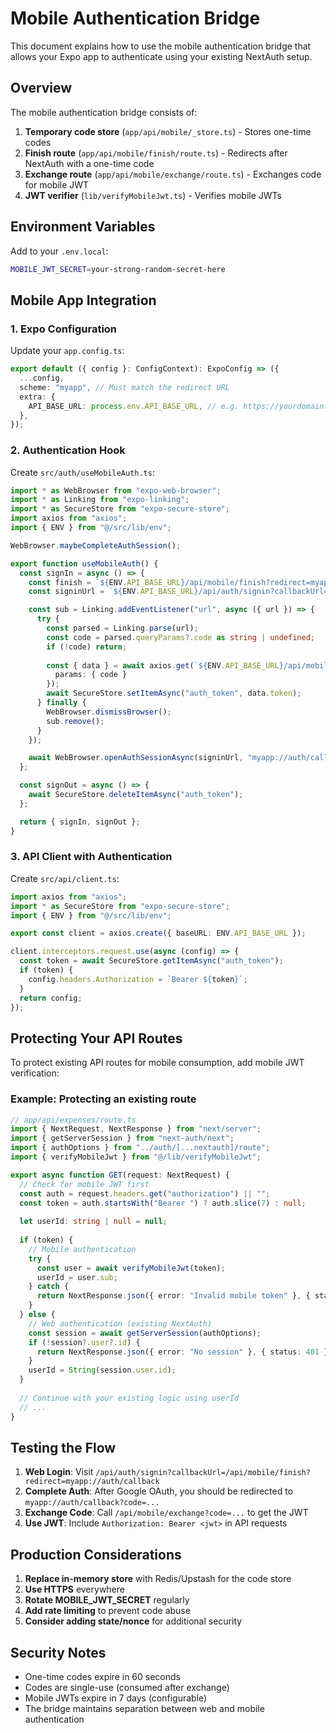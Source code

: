 # Mobile Authentication Bridge

This document explains how to use the mobile authentication bridge that allows your Expo app to authenticate using your existing NextAuth setup.

## Overview

The mobile authentication bridge consists of:
1. **Temporary code store** (`app/api/mobile/_store.ts`) - Stores one-time codes
2. **Finish route** (`app/api/mobile/finish/route.ts`) - Redirects after NextAuth with a one-time code
3. **Exchange route** (`app/api/mobile/exchange/route.ts`) - Exchanges code for mobile JWT
4. **JWT verifier** (`lib/verifyMobileJwt.ts`) - Verifies mobile JWTs

## Environment Variables

Add to your `.env.local`:
```bash
MOBILE_JWT_SECRET=your-strong-random-secret-here
```

## Mobile App Integration

### 1. Expo Configuration

Update your `app.config.ts`:
```ts
export default ({ config }: ConfigContext): ExpoConfig => ({
  ...config,
  scheme: "myapp", // Must match the redirect URL
  extra: {
    API_BASE_URL: process.env.API_BASE_URL, // e.g. https://yourdomain.com
  },
});
```

### 2. Authentication Hook

Create `src/auth/useMobileAuth.ts`:
```ts
import * as WebBrowser from "expo-web-browser";
import * as Linking from "expo-linking";
import * as SecureStore from "expo-secure-store";
import axios from "axios";
import { ENV } from "@/src/lib/env";

WebBrowser.maybeCompleteAuthSession();

export function useMobileAuth() {
  const signIn = async () => {
    const finish = `${ENV.API_BASE_URL}/api/mobile/finish?redirect=myapp://auth/callback`;
    const signinUrl = `${ENV.API_BASE_URL}/api/auth/signin?callbackUrl=${encodeURIComponent(finish)}`;

    const sub = Linking.addEventListener("url", async ({ url }) => {
      try {
        const parsed = Linking.parse(url);
        const code = parsed.queryParams?.code as string | undefined;
        if (!code) return;
        
        const { data } = await axios.get(`${ENV.API_BASE_URL}/api/mobile/exchange`, { 
          params: { code } 
        });
        await SecureStore.setItemAsync("auth_token", data.token);
      } finally {
        WebBrowser.dismissBrowser();
        sub.remove();
      }
    });

    await WebBrowser.openAuthSessionAsync(signinUrl, "myapp://auth/callback");
  };

  const signOut = async () => {
    await SecureStore.deleteItemAsync("auth_token");
  };

  return { signIn, signOut };
}
```

### 3. API Client with Authentication

Create `src/api/client.ts`:
```ts
import axios from "axios";
import * as SecureStore from "expo-secure-store";
import { ENV } from "@/src/lib/env";

export const client = axios.create({ baseURL: ENV.API_BASE_URL });

client.interceptors.request.use(async (config) => {
  const token = await SecureStore.getItemAsync("auth_token");
  if (token) {
    config.headers.Authorization = `Bearer ${token}`;
  }
  return config;
});
```

## Protecting Your API Routes

To protect existing API routes for mobile consumption, add mobile JWT verification:

### Example: Protecting an existing route

```ts
// app/api/expenses/route.ts
import { NextRequest, NextResponse } from "next/server";
import { getServerSession } from "next-auth/next";
import { authOptions } from "../auth/[...nextauth]/route";
import { verifyMobileJwt } from "@/lib/verifyMobileJwt";

export async function GET(request: NextRequest) {
  // Check for mobile JWT first
  const auth = request.headers.get("authorization") || "";
  const token = auth.startsWith("Bearer ") ? auth.slice(7) : null;
  
  let userId: string | null = null;
  
  if (token) {
    // Mobile authentication
    try {
      const user = await verifyMobileJwt(token);
      userId = user.sub;
    } catch {
      return NextResponse.json({ error: "Invalid mobile token" }, { status: 401 });
    }
  } else {
    // Web authentication (existing NextAuth)
    const session = await getServerSession(authOptions);
    if (!session?.user?.id) {
      return NextResponse.json({ error: "No session" }, { status: 401 });
    }
    userId = String(session.user.id);
  }
  
  // Continue with your existing logic using userId
  // ...
}
```

## Testing the Flow

1. **Web Login**: Visit `/api/auth/signin?callbackUrl=/api/mobile/finish?redirect=myapp://auth/callback`
2. **Complete Auth**: After Google OAuth, you should be redirected to `myapp://auth/callback?code=...`
3. **Exchange Code**: Call `/api/mobile/exchange?code=...` to get the JWT
4. **Use JWT**: Include `Authorization: Bearer <jwt>` in API requests

## Production Considerations

1. **Replace in-memory store** with Redis/Upstash for the code store
2. **Use HTTPS** everywhere
3. **Rotate MOBILE_JWT_SECRET** regularly
4. **Add rate limiting** to prevent code abuse
5. **Consider adding state/nonce** for additional security

## Security Notes

- One-time codes expire in 60 seconds
- Codes are single-use (consumed after exchange)
- Mobile JWTs expire in 7 days (configurable)
- The bridge maintains separation between web and mobile authentication
